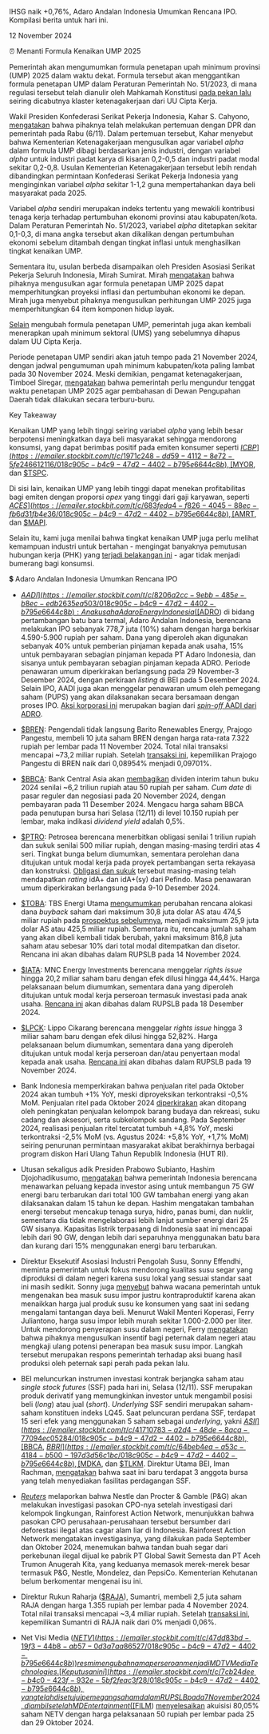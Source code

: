 IHSG naik +0,76%, Adaro Andalan Indonesia Umumkan Rencana IPO. Kompilasi berita untuk hari ini.

12 November 2024

⏰ Menanti Formula Kenaikan UMP 2025

Pemerintah akan mengumumkan formula penetapan upah minimum provinsi (UMP) 2025 dalam waktu dekat. Formula tersebut akan menggantikan formula penetapan UMP dalam Peraturan Pemerintah No. 51/2023, di mana regulasi tersebut telah dianulir oleh Mahkamah Konstitusi [pada pekan lalu](https://emailer.stockbit.com/t/c/2a2e5a2c-9ab5-464c-a596-11b7e8df1aac/018c905c-b4c9-47d2-4402-b795e6644c8b) seiring dicabutnya klaster ketenagakerjaan dari UU Cipta Kerja.

Wakil Presiden Konfederasi Serikat Pekerja Indonesia, Kahar S. Cahyono, [mengatakan](https://emailer.stockbit.com/t/c/8e64d567-2447-4e18-8053-ff6e95e0bb99/018c905c-b4c9-47d2-4402-b795e6644c8b) bahwa pihaknya telah melakukan pertemuan dengan DPR dan pemerintah pada Rabu (6/11). Dalam pertemuan tersebut, Kahar menyebut bahwa Kementerian Ketenagakerjaan mengusulkan agar variabel _alpha_ dalam formula UMP dibagi berdasarkan jenis industri, dengan variabel _alpha_ untuk industri padat karya di kisaran 0,2-0,5 dan industri padat modal sekitar 0,2-0,8. Usulan Kementerian Ketenagakerjaan tersebut lebih rendah dibandingkan permintaan Konfederasi Serikat Pekerja Indonesia yang menginginkan variabel _alpha_ sekitar 1-1,2 guna mempertahankan daya beli masyarakat pada 2025.

Variabel _alpha_ sendiri merupakan indeks tertentu yang mewakili kontribusi tenaga kerja terhadap pertumbuhan ekonomi provinsi atau kabupaten/kota. Dalam Peraturan Pemerintah No. 51/2023, variabel _alpha_ ditetapkan sekitar 0,1-0,3, di mana angka tersebut akan dikalikan dengan pertumbuhan ekonomi sebelum ditambah dengan tingkat inflasi untuk menghasilkan tingkat kenaikan UMP.

Sementara itu, usulan berbeda disampaikan oleh Presiden Asosiasi Serikat Pekerja Seluruh Indonesia, Mirah Sumirat. Mirah [mengatakan](https://emailer.stockbit.com/t/c/3b54ba40-6eb1-4af9-922d-43dedb937db6/018c905c-b4c9-47d2-4402-b795e6644c8b) bahwa pihaknya mengusulkan agar formula penetapan UMP 2025 dapat memperhitungkan proyeksi inflasi dan pertumbuhan ekonomi ke depan. Mirah juga menyebut pihaknya mengusulkan perhitungan UMP 2025 juga memperhitungkan 64 item komponen hidup layak.

[Selain](https://emailer.stockbit.com/t/c/1136f226-2ec8-413d-adc8-f74d43440787/018c905c-b4c9-47d2-4402-b795e6644c8b) mengubah formula penetapan UMP, pemerintah juga akan kembali menerapkan upah minimum sektoral (UMS) yang sebelumnya dihapus dalam UU Cipta Kerja.

Periode penetapan UMP sendiri akan jatuh tempo pada 21 November 2024, dengan jadwal pengumuman upah minimum kabupaten/kota paling lambat pada 30 November 2024. Meski demikian, pengamat ketenagakerjaan, Timboel Siregar, [mengatakan](https://emailer.stockbit.com/t/c/98e1bb55-abfd-4cfd-952b-d8c6b2c190ea/018c905c-b4c9-47d2-4402-b795e6644c8b) bahwa pemerintah perlu mengundur tenggat waktu penetapan UMP 2025 agar pembahasan di Dewan Pengupahan Daerah tidak dilakukan secara terburu-buru.

Key Takeaway

Kenaikan UMP yang lebih tinggi seiring variabel _alpha_ yang lebih besar berpotensi meningkatkan daya beli masyarakat sehingga mendorong konsumsi, yang dapat berimbas positif pada emiten konsumer seperti [$ICBP](https://emailer.stockbit.com/t/c/1971c248-dd59-4112-8e72-5fe246612116/018c905c-b4c9-47d2-4402-b795e6644c8b), [$MYOR](https://emailer.stockbit.com/t/c/8dbc12e4-56f0-4d57-a7f8-c9e8abb33b12/018c905c-b4c9-47d2-4402-b795e6644c8b), dan [$TSPC](https://emailer.stockbit.com/t/c/1a68827b-91f9-4ecb-b513-444c75e0bef8/018c905c-b4c9-47d2-4402-b795e6644c8b).

Di sisi lain, kenaikan UMP yang lebih tinggi dapat menekan profitabilitas bagi emiten dengan proporsi _opex_ yang tinggi dari gaji karyawan, seperti [$ACES](https://emailer.stockbit.com/t/c/683feda4-f826-4045-88ec-fb6d31fb4e36/018c905c-b4c9-47d2-4402-b795e6644c8b), [$AMRT](https://emailer.stockbit.com/t/c/6a86dfc8-3fcc-4fe1-b263-7140d1475563/018c905c-b4c9-47d2-4402-b795e6644c8b), dan [$MAPI](https://emailer.stockbit.com/t/c/4b395437-8205-464c-a622-c25a5e00b08f/018c905c-b4c9-47d2-4402-b795e6644c8b).

Selain itu, kami juga menilai bahwa tingkat kenaikan UMP juga perlu melihat kemampuan industri untuk bertahan - mengingat banyaknya pemutusan hubungan kerja (PHK) yang [terjadi belakangan ini](https://emailer.stockbit.com/t/c/5669bf82-6823-40d8-a2ea-8ca89fbf8ed0/018c905c-b4c9-47d2-4402-b795e6644c8b) - agar tidak menjadi bumerang bagi konsumsi.

💲 Adaro Andalan Indonesia Umumkan Rencana IPO

- [$AADI](https://emailer.stockbit.com/t/c/8206a2cc-9ebb-485e-b8ec-edb2635ea503/018c905c-b4c9-47d2-4402-b795e6644c8b): Anak usaha Adaro Energy Indonesia ([$ADRO](https://emailer.stockbit.com/t/c/41170953-ce6d-4ad7-b518-9c1092f05f64/018c905c-b4c9-47d2-4402-b795e6644c8b)) di bidang pertambangan batu bara termal, Adaro Andalan Indonesia, berencana melakukan IPO sebanyak 778,7 juta (10%) saham dengan harga berkisar 4.590-5.900 rupiah per saham. Dana yang diperoleh akan digunakan sebanyak 40% untuk pemberian pinjaman kepada anak usaha, 15% untuk pembayaran sebagian pinjaman kepada PT Adaro Indonesia, dan sisanya untuk pembayaran sebagian pinjaman kepada ADRO. Periode penawaran umum diperkirakan berlangsung pada 29 November-3 Desember 2024, dengan perkiraan _listing_ di BEI pada 5 Desember 2024. Selain IPO, AADI juga akan menggelar penawaran umum oleh pemegang saham (PUPS) yang akan dilaksanakan secara bersamaan dengan proses IPO. [Aksi korporasi ini](https://emailer.stockbit.com/t/c/dee4456b-a00c-4499-9747-496326fc520b/018c905c-b4c9-47d2-4402-b795e6644c8b) merupakan bagian dari [_spin-off_ AADI dari ADRO](https://emailer.stockbit.com/t/c/83eb4f86-5d01-405d-a743-527bc74ae2dc/018c905c-b4c9-47d2-4402-b795e6644c8b).
- [$BREN](https://emailer.stockbit.com/t/c/0e449edd-1c7a-497c-a6cb-3380bb455d92/018c905c-b4c9-47d2-4402-b795e6644c8b): Pengendali tidak langsung Barito Renewables Energy, Prajogo Pangestu, membeli 10 juta saham BREN dengan harga rata-rata 7.322 rupiah per lembar pada 11 November 2024. Total nilai transaksi mencapai ~73,2 miliar rupiah. Setelah [transaksi ini](https://emailer.stockbit.com/t/c/c5214f67-3651-463f-8f7b-7f64a7bc407f/018c905c-b4c9-47d2-4402-b795e6644c8b), kepemilikan Prajogo Pangestu di BREN naik dari 0,08954% menjadi 0,09701%.
- [$BBCA](https://emailer.stockbit.com/t/c/f9107e4b-baa1-47fe-99a5-85449a20d2e7/018c905c-b4c9-47d2-4402-b795e6644c8b): Bank Central Asia akan [membagikan](https://emailer.stockbit.com/t/c/06b17760-fd00-4677-af92-514753867738/018c905c-b4c9-47d2-4402-b795e6644c8b) dividen interim tahun buku 2024 senilai ~6,2 triliun rupiah atau 50 rupiah per saham. _Cum date_ di pasar reguler dan negosiasi pada 20 November 2024, dengan pembayaran pada 11 Desember 2024. Mengacu harga saham BBCA pada penutupan bursa hari Selasa (12/11) di level 10.150 rupiah per lembar, maka indikasi _dividend yield_ adalah 0,5%.
- [$PTRO](https://emailer.stockbit.com/t/c/b2aa5f2d-b1b6-4958-a564-5a3449a6019f/018c905c-b4c9-47d2-4402-b795e6644c8b): Petrosea berencana menerbitkan obligasi senilai 1 triliun rupiah dan sukuk senilai 500 miliar rupiah, dengan masing-masing terdiri atas 4 seri. Tingkat bunga belum diumumkan, sementara perolehan dana ditujukan untuk modal kerja pada proyek pertambangan serta rekayasa dan konstruksi. [Obligasi dan sukuk](https://emailer.stockbit.com/t/c/35ec72f0-5e73-4b64-a287-e83fb002793b/018c905c-b4c9-47d2-4402-b795e6644c8b) tersebut masing-masing telah mendapatkan _rating_ idA+ dan idA+(sy) dari Pefindo. Masa penawaran umum diperkirakan berlangsung pada 9-10 Desember 2024.
- [$TOBA](): TBS Energi Utama [mengumumkan](https://emailer.stockbit.com/t/c/576eb564-4586-4edf-bcc4-40220c6466a9/018c905c-b4c9-47d2-4402-b795e6644c8b) perubahan rencana alokasi dana _buyback_ saham dari maksimum 30,8 juta dolar AS atau 474,5 miliar rupiah pada [prospektus sebelumnya](https://emailer.stockbit.com/t/c/c5c1bde2-6d30-430e-b535-6fb7bb3fcf90/018c905c-b4c9-47d2-4402-b795e6644c8b), menjadi maksimum 25,9 juta dolar AS atau 425,5 miliar rupiah. Sementara itu, rencana jumlah saham yang akan dibeli kembali tidak berubah, yakni maksimum 816,8 juta saham atau sebesar 10% dari total modal ditempatkan dan disetor. Rencana ini akan dibahas dalam RUPSLB pada 14 November 2024.
- [$IATA](https://emailer.stockbit.com/t/c/8c37fecd-e910-4e9a-8f2a-d39fd782f33e/018c905c-b4c9-47d2-4402-b795e6644c8b): MNC Energy Investments berencana menggelar _rights issue_ hingga 20,2 miliar saham baru dengan efek dilusi hingga 44,44%. Harga pelaksanaan belum diumumkan, sementara dana yang diperoleh ditujukan untuk modal kerja perseroan termasuk investasi pada anak usaha. [Rencana ini](https://emailer.stockbit.com/t/c/38a5be4a-5728-4159-9fad-dbbac048d5da/018c905c-b4c9-47d2-4402-b795e6644c8b) akan dibahas dalam RUPSLB pada 18 Desember 2024.
- [$LPCK](https://emailer.stockbit.com/t/c/d682f979-3ae0-43ed-a580-5d9c2283a91f/018c905c-b4c9-47d2-4402-b795e6644c8b): Lippo Cikarang berencana menggelar _rights issue_ hingga 3 miliar saham baru dengan efek dilusi hingga 52,82%. Harga pelaksanaan belum diumumkan, sementara dana yang diperoleh ditujukan untuk modal kerja perseroan dan/atau penyertaan modal kepada anak usaha. [Rencana ini](https://emailer.stockbit.com/t/c/8877067b-eff4-4c18-a178-7e61268328d3/018c905c-b4c9-47d2-4402-b795e6644c8b) akan dibahas dalam RUPSLB pada 19 November 2024.

- Bank Indonesia memperkirakan bahwa penjualan ritel pada Oktober 2024 akan tumbuh +1% YoY, meski diproyeksikan terkontraksi \-0,5% MoM. Penjualan ritel pada Oktober 2024 [diperkirakan](https://emailer.stockbit.com/t/c/a5b7acf0-c337-4365-b0f5-d399f2e06ae3/018c905c-b4c9-47d2-4402-b795e6644c8b) akan ditopang oleh peningkatan penjualan kelompok barang budaya dan rekreasi, suku cadang dan aksesori, serta subkelompok sandang. Pada September 2024, realisasi penjualan ritel tercatat tumbuh +4,8% YoY, meski terkontraksi -2,5% MoM (vs. Agustus 2024: +5,8% YoY, +1,7% MoM) seiring penurunan permintaan masyarakat akibat berakhirnya berbagai program diskon Hari Ulang Tahun Republik Indonesia (HUT RI).
- Utusan sekaligus adik Presiden Prabowo Subianto, Hashim Djojohadikusumo, [mengatakan](https://emailer.stockbit.com/t/c/e8ff9844-214a-4646-8b1a-412b67cc1797/018c905c-b4c9-47d2-4402-b795e6644c8b) bahwa pemerintah Indonesia berencana menawarkan peluang kepada investor asing untuk membangun 75 GW energi baru terbarukan dari total 100 GW tambahan energi yang akan dilaksanakan dalam 15 tahun ke depan. Hashim mengatakan tambahan energi tersebut mencakup tenaga surya, hidro, panas bumi, dan nuklir, sementara dia tidak mengelaborasi lebih lanjut sumber energi dari 25 GW sisanya. Kapasitas listrik terpasang di Indonesia saat ini mencapai lebih dari 90 GW, dengan lebih dari separuhnya menggunakan batu bara dan kurang dari 15% menggunakan energi baru terbarukan.
- Direktur Eksekutif Asosiasi Industri Pengolah Susu, Sonny Effendhi, meminta pemerintah untuk fokus mendorong kualitas susu segar yang diproduksi di dalam negeri karena susu lokal yang sesuai standar saat ini masih sedikit. Sonny juga [menyebut](https://emailer.stockbit.com/t/c/e1023ea5-0d35-4486-8e4e-422ba639e9b3/018c905c-b4c9-47d2-4402-b795e6644c8b) bahwa wacana pemerintah untuk mengenakan bea masuk susu impor justru kontraproduktif karena akan menaikkan harga jual produk susu ke konsumen yang saat ini sedang mengalami tantangan daya beli. Menurut Wakil Menteri Koperasi, Ferry Juliantono, harga susu impor lebih murah sekitar 1.000-2.000 per liter. Untuk mendorong penyerapan susu dalam negeri, Ferry [mengatakan](https://emailer.stockbit.com/t/c/f4810160-6ef2-41ef-8d74-7d8ccc36ff26/018c905c-b4c9-47d2-4402-b795e6644c8b) bahwa pihaknya mengusulkan insentif bagi peternak dalam negeri atau mengkaji ulang potensi penerapan bea masuk susu impor. Langkah tersebut merupakan respons pemerintah terhadap aksi buang hasil produksi oleh peternak sapi perah pada pekan lalu.
- BEI meluncurkan instrumen investasi kontrak berjangka saham atau _single stock futures_ (SSF) pada hari ini, Selasa (12/11). SSF merupakan produk derivatif yang memungkinkan investor untuk mengambil posisi beli (_long_) atau jual (_short_). _Underlying_ SSF sendiri merupakan saham-saham konstituen indeks LQ45. Saat peluncuran perdana SSF, terdapat 15 seri efek yang menggunakan 5 saham sebagai _underlying_, yakni [$ASII](https://emailer.stockbit.com/t/c/41710783-a2d4-48de-8aca-77094ec05284/018c905c-b4c9-47d2-4402-b795e6644c8b), [$BBCA](https://emailer.stockbit.com/t/c/b08cd24e-cb65-4591-b47e-1576dcd94a29/018c905c-b4c9-47d2-4402-b795e6644c8b), [$BBRI](https://emailer.stockbit.com/t/c/64beb4ea-a53c-4184-b500-197d3d56c1bc/018c905c-b4c9-47d2-4402-b795e6644c8b), [$MDKA](https://emailer.stockbit.com/t/c/59c74442-bb19-4d77-b3dd-b72a0fa1a373/018c905c-b4c9-47d2-4402-b795e6644c8b), dan [$TLKM](https://emailer.stockbit.com/t/c/b47c2a78-d75d-4890-8561-dbbbb6966259/018c905c-b4c9-47d2-4402-b795e6644c8b). Direktur Utama BEI, Iman Rachman, [mengatakan](https://emailer.stockbit.com/t/c/db3db400-fe11-40c5-9ae7-4d6bdcbb039e/018c905c-b4c9-47d2-4402-b795e6644c8b) bahwa saat ini baru terdapat 3 anggota bursa yang telah menyediakan fasilitas perdagangan SSF.
- _[Reuters](https://emailer.stockbit.com/t/c/c68366c4-42f9-4ae7-a11e-122be11f4c57/018c905c-b4c9-47d2-4402-b795e6644c8b)_ melaporkan bahwa Nestle dan Procter & Gamble (P&G) akan melakukan investigasi pasokan CPO-nya setelah investigasi dari kelompok lingkungan, Rainforest Action Network, menunjukkan bahwa pasokan CPO perusahaan-perusahaan tersebut bersumber dari deforestasi ilegal atas cagar alam liar di Indonesia. Rainforest Action Network mengatakan investigasinya, yang dilakukan pada September dan Oktober 2024, menemukan bahwa tandan buah segar dari perkebunan ilegal dijual ke pabrik PT Global Sawit Semesta dan PT Aceh Trumon Anugerah Kita, yang keduanya memasok merek-merek besar termasuk P&G, Nestle, Mondelez, dan PepsiCo. Kementerian Kehutanan belum berkomentar mengenai isu ini.
- Direktur Rukun Raharja ([$RAJA](https://emailer.stockbit.com/t/c/0dbe2ecf-1746-4bcf-bf16-c816218635db/018c905c-b4c9-47d2-4402-b795e6644c8b)), Sumantri, membeli 2,5 juta saham RAJA dengan harga 1.355 rupiah per lembar pada 4 November 2024. Total nilai transaksi mencapai ~3,4 miliar rupiah. Setelah [transaksi ini](https://emailer.stockbit.com/t/c/faf27418-9f73-4811-83d1-2935522f2743/018c905c-b4c9-47d2-4402-b795e6644c8b), kepemilikan Sumantri di RAJA naik dari 0% menjadi 0,06%.
- Net Visi Media ([$NETV](https://emailer.stockbit.com/t/c/47dd83bd-19f3-44b8-ab57-0d3a7aa86527/018c905c-b4c9-47d2-4402-b795e6644c8b)) resmi mengubah nama perseroan menjadi MDTV Media Technologies. [Keputusan ini](https://emailer.stockbit.com/t/c/7cb24dee-b4c0-423f-932e-5bf2feac3f28/018c905c-b4c9-47d2-4402-b795e6644c8b), yang telah disetujui pemegang saham dalam RUPSLB pada 7 November 2024, diambil setelah MD Entertainment ([$FILM](https://emailer.stockbit.com/t/c/08e3f0e6-23d0-4c95-99ac-d8fdd81c7e7b/018c905c-b4c9-47d2-4402-b795e6644c8b)) [menyelesaikan](https://emailer.stockbit.com/t/c/7afff8d0-9a68-4d44-b774-c4698fcf2ebc/018c905c-b4c9-47d2-4402-b795e6644c8b) akuisisi 80,05% saham NETV dengan harga pelaksanaan 50 rupiah per lembar pada 25 dan 29 Oktober 2024.
